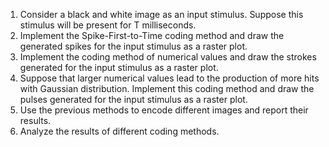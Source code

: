 1. Consider a black and white image as an input stimulus. Suppose this stimulus will be present for T milliseconds.
2. Implement the Spike-First-to-Time coding method and draw the generated spikes for the input stimulus as a raster plot.
3. Implement the coding method of numerical values and draw the strokes generated for the input stimulus as a raster plot.
4. Suppose that larger numerical values lead to the production of more hits with Gaussian distribution. Implement this coding method and draw the pulses generated for the input stimulus as a raster plot.
5. Use the previous methods to encode different images and report their results.
6. Analyze the results of different coding methods.
